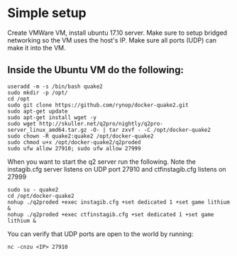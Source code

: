 # Simple setup

Create VMWare VM, install ubuntu 17.10 server.  Make sure to setup bridged networking so the VM uses the host's IP.  Make sure all ports (UDP) can make it into the VM.

## Inside the Ubuntu VM do the following:

```
useradd -m -s /bin/bash quake2
sudo mkdir -p /opt/
cd /opt
sudo git clone https://github.com/rynop/docker-quake2.git
sudo apt-get update
sudo apt-get install wget -y
sudo wget http://skuller.net/q2pro/nightly/q2pro-server_linux_amd64.tar.gz -O- | tar zxvf - -C /opt/docker-quake2
sudo chown -R quake2:quake2 /opt/docker-quake2
sudo chmod u+x /opt/docker-quake2/q2proded
sudo ufw allow 27910; sudo ufw allow 27999
```

When you want to start the q2 server run the following.  Note the instagib.cfg server listens on UDP port 27910 and ctfinstagib.cfg listens on 27999

```
sudo su - quake2
cd /opt/docker-quake2
nohup ./q2proded +exec instagib.cfg +set dedicated 1 +set game lithium &
nohup ./q2proded +exec ctfinstagib.cfg +set dedicated 1 +set game lithium &
```

You can verify that UDP ports are open to the world by running:

`nc -cnzu <IP> 27910`
